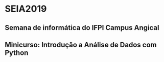 # SEIA2019
## Semana de informática do IFPI Campus Angical 
## Minicurso: Introdução a Análise de Dados com Python

